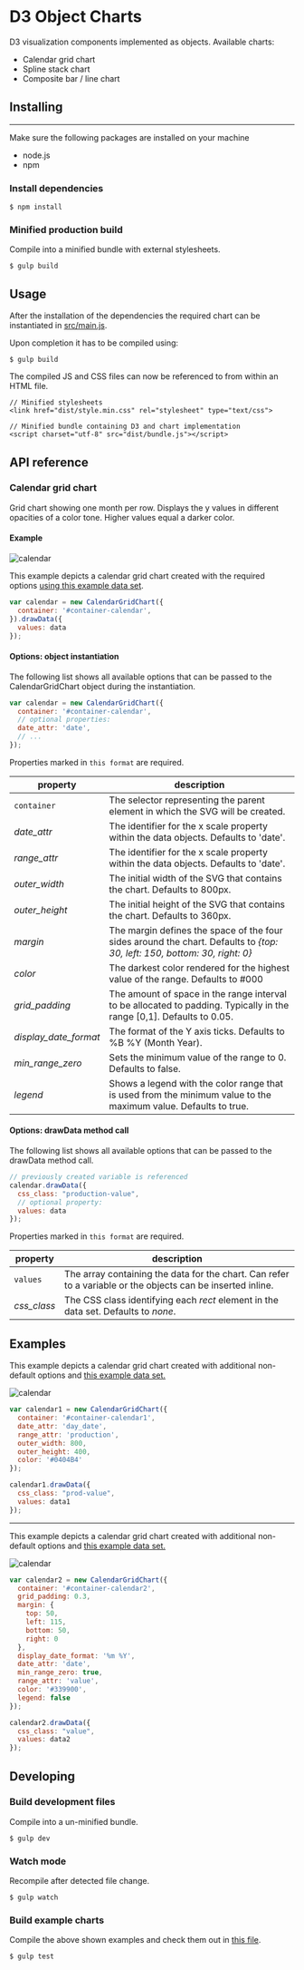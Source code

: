 # D3 Object Charts
D3 visualization components implemented as objects. Available charts:
* Calendar grid chart
* Spline stack chart
* Composite bar / line chart

## Installing
-------------
Make sure the following packages are installed on your machine
* node.js
* npm

### Install dependencies
```
$ npm install
```

### Minified production build
Compile into a minified bundle with external stylesheets.
```
$ gulp build
```

## Usage

After the installation of the dependencies the required chart can be instantiated in [src/main.js](src/main.js).

Upon completion it has to be compiled using:
```
$ gulp build
```

The compiled JS and CSS files can now be referenced to from within an HTML file.
```
// Minified stylesheets
<link href="dist/style.min.css" rel="stylesheet" type="text/css">

// Minified bundle containing D3 and chart implementation
<script charset="utf-8" src="dist/bundle.js"></script>
```

## API reference
### Calendar grid chart
Grid chart showing one month per row. Displays the y values in different opacities of a color tone. Higher values equal a darker color.

#### Example
![calendar](docs/img/calendar_grid_example_one.png)

This example depicts a calendar grid chart created with the required options [using this example data set](docs/datasets/example_one.js).

```js
var calendar = new CalendarGridChart({
  container: '#container-calendar',
}).drawData({
  values: data
});

```

#### Options: object instantiation

The following list shows all available options that can be passed to the CalendarGridChart object during the instantiation.

```js
var calendar = new CalendarGridChart({
  container: '#container-calendar',
  // optional properties:
  date_attr: 'date',
  // ...
});

```
Properties marked in `this format` are required.


| property | description |
| -------- | ----------- |
| `container`  | The selector representing the parent element in which the SVG will be created.  |
| *date_attr*  | The identifier for the x scale property within the data objects. Defaults to 'date'. |
| *range_attr*  | The identifier for the x scale property within the data objects. Defaults to 'date'. |
| *outer_width*  | The initial width of the SVG that contains the chart. Defaults to 800px. |
| *outer_height* | The initial height of the SVG that contains the chart. Defaults to 360px. |
| *margin* | The margin defines the space of the four sides around the chart. Defaults to *{top: 30, left: 150, bottom: 30, right: 0}* |
| *color* | The darkest color rendered for the highest value of the range. Defaults to #000 |
| *grid_padding* | The amount of space in the range interval to be allocated to padding. Typically in the range [0,1]. Defaults to 0.05. |
| *display_date_format* | The format of the Y axis ticks. Defaults to %B %Y (Month Year). |
| *min_range_zero* | Sets the minimum value of the range to 0. Defaults to false. |
| *legend* | Shows a legend with the color range that is used from the minimum value to the maximum value. Defaults to true. |

#### Options: drawData method call

The following list shows all available options that can be passed to the drawData method call.

```js
// previously created variable is referenced
calendar.drawData({
  css_class: "production-value",
  // optional property:
  values: data
});

```
Properties marked in `this format` are required.

| property | description |
| -------- | ----------- |
| `values`  | The array containing the data for the chart. Can refer to a variable or the objects can be inserted inline. |
| *css_class* | The CSS class identifying each *rect* element in the data set. Defaults to *none*. |

## Examples

This example depicts a calendar grid chart created with additional non-default options and [this example data set.](docs/datasets/example_two.babel.js)

![calendar](docs/img/calendar_grid_example_two.png)

```js
var calendar1 = new CalendarGridChart({
  container: '#container-calendar1',
  date_attr: 'day_date',
  range_attr: 'production',
  outer_width: 800,
  outer_height: 400,
  color: '#0404B4'
});

calendar1.drawData({
  css_class: "prod-value",
  values: data1
});

```

---

This example depicts a calendar grid chart created with additional non-default options and [this example data set.](docs/datasets/example_three.js)

![calendar](docs/img/calendar_grid_example_three.png)

```js
var calendar2 = new CalendarGridChart({
  container: '#container-calendar2',
  grid_padding: 0.3,
  margin: {
    top: 50,
    left: 115,
    bottom: 50,
    right: 0
  },
  display_date_format: '%m %Y',
  date_attr: 'date',
  min_range_zero: true,
  range_attr: 'value',
  color: '#339900',
  legend: false
});

calendar2.drawData({
  css_class: "value",
  values: data2
});

```

## Developing
### Build development files
Compile into a un-minified bundle.
```
$ gulp dev
```

### Watch mode
Recompile after detected file change.
```
$ gulp watch
```

### Build example charts
Compile the above shown examples and check them out in [this file](examples/index.html).
```
$ gulp test
```
